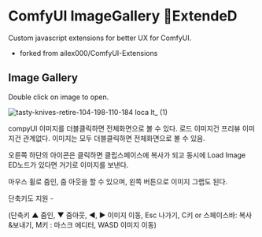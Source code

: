 # ComfyUI ImageGallery 💬ExtendeD

Custom javascript extensions for better UX for ComfyUI.
 
 - forked from ailex000/ComfyUI-Extensions

## Image Gallery

Double click on image to open.


![tasty-knives-retire-104-198-110-184 loca lt_ (1)](https://github.com/ailex000/ComfyUI-Extensions/assets/43065065/5a5b356a-93ff-47fa-926d-b9b02c630adc)

compyUI 이미지를 더블클릭하면 전체화면으로 볼 수 있다. 로드 이미지건 프리뷰 이미지건 관계없다. 이미지는 모두 더블클릭하면 전체화면으로 볼 수 있음.

오른쪽 하단의 아이콘은 클릭하면 클립스페이스에 복사가 되고 동시에 Load Image ED노드가 있다면 거기로 이미지를 보낸다.



마우스 휠로 줌인, 줌 아웃을 할 수 있으며, 왼쪽 버튼으로 이미지 그랩도 된다.



단축키도 지원 -

(단축키 ▲ 줌인, ▼ 줌아웃, ◀, ▶ 이미지 이동, Esc 나가기, C키 or 스페이스바: 복사&보내기, M키 : 마스크 에디터,
 WASD 이미지 이동)
 
